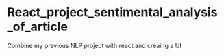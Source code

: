 # React_project_sentimental_analysis_of_article
Combine my previous NLP project with react and creaing a UI 
